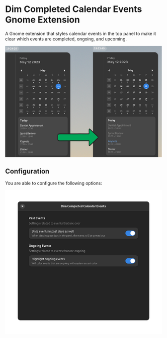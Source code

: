 # Dim Completed Calendar Events Gnome Extension

A Gnome extension that styles calendar events in the top panel to
make it clear which events are completed, ongoing, and upcoming.

![Example of how extension works](./img/example.png)

## Configuration

You are able to configure the following options:

![Extension preferences](./img/preferences.png)
